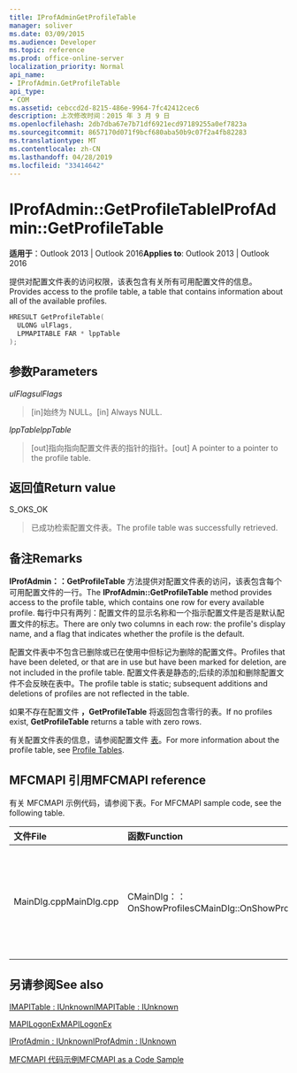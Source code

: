 ```yaml
---
title: IProfAdminGetProfileTable
manager: soliver
ms.date: 03/09/2015
ms.audience: Developer
ms.topic: reference
ms.prod: office-online-server
localization_priority: Normal
api_name:
- IProfAdmin.GetProfileTable
api_type:
- COM
ms.assetid: cebccd2d-8215-486e-9964-7fc42412cec6
description: 上次修改时间：2015 年 3 月 9 日
ms.openlocfilehash: 2db7dba67e7b71df6921ecd97189255a0ef7823a
ms.sourcegitcommit: 8657170d071f9bcf680aba50b9c07f2a4fb82283
ms.translationtype: MT
ms.contentlocale: zh-CN
ms.lasthandoff: 04/28/2019
ms.locfileid: "33414642"
---
```

# <a name="iprofadmingetprofiletable"></a><span data-ttu-id="e06ef-103">IProfAdmin::GetProfileTable</span><span class="sxs-lookup"><span data-stu-id="e06ef-103">IProfAdmin::GetProfileTable</span></span>

  
  
<span data-ttu-id="e06ef-104">**适用于**：Outlook 2013 | Outlook 2016</span><span class="sxs-lookup"><span data-stu-id="e06ef-104">**Applies to**: Outlook 2013 | Outlook 2016</span></span> 
  
<span data-ttu-id="e06ef-105">提供对配置文件表的访问权限，该表包含有关所有可用配置文件的信息。</span><span class="sxs-lookup"><span data-stu-id="e06ef-105">Provides access to the profile table, a table that contains information about all of the available profiles.</span></span>
  
```cpp
HRESULT GetProfileTable(
  ULONG ulFlags,
  LPMAPITABLE FAR * lppTable
);
```

## <a name="parameters"></a><span data-ttu-id="e06ef-106">参数</span><span class="sxs-lookup"><span data-stu-id="e06ef-106">Parameters</span></span>

 <span data-ttu-id="e06ef-107">_ulFlags_</span><span class="sxs-lookup"><span data-stu-id="e06ef-107">_ulFlags_</span></span>
  
> <span data-ttu-id="e06ef-108">[in]始终为 NULL。</span><span class="sxs-lookup"><span data-stu-id="e06ef-108">[in] Always NULL.</span></span>
    
 <span data-ttu-id="e06ef-109">_lppTable_</span><span class="sxs-lookup"><span data-stu-id="e06ef-109">_lppTable_</span></span>
  
> <span data-ttu-id="e06ef-110">[out]指向指向配置文件表的指针的指针。</span><span class="sxs-lookup"><span data-stu-id="e06ef-110">[out] A pointer to a pointer to the profile table.</span></span>
    
## <a name="return-value"></a><span data-ttu-id="e06ef-111">返回值</span><span class="sxs-lookup"><span data-stu-id="e06ef-111">Return value</span></span>

<span data-ttu-id="e06ef-112">S_OK</span><span class="sxs-lookup"><span data-stu-id="e06ef-112">S_OK</span></span> 
  
> <span data-ttu-id="e06ef-113">已成功检索配置文件表。</span><span class="sxs-lookup"><span data-stu-id="e06ef-113">The profile table was successfully retrieved.</span></span>
    
## <a name="remarks"></a><span data-ttu-id="e06ef-114">备注</span><span class="sxs-lookup"><span data-stu-id="e06ef-114">Remarks</span></span>

<span data-ttu-id="e06ef-115">**IProfAdmin：：GetProfileTable** 方法提供对配置文件表的访问，该表包含每个可用配置文件的一行。</span><span class="sxs-lookup"><span data-stu-id="e06ef-115">The **IProfAdmin::GetProfileTable** method provides access to the profile table, which contains one row for every available profile.</span></span> <span data-ttu-id="e06ef-116">每行中只有两列：配置文件的显示名称和一个指示配置文件是否是默认配置文件的标志。</span><span class="sxs-lookup"><span data-stu-id="e06ef-116">There are only two columns in each row: the profile's display name, and a flag that indicates whether the profile is the default.</span></span> 
  
<span data-ttu-id="e06ef-117">配置文件表中不包含已删除或已在使用中但标记为删除的配置文件。</span><span class="sxs-lookup"><span data-stu-id="e06ef-117">Profiles that have been deleted, or that are in use but have been marked for deletion, are not included in the profile table.</span></span> <span data-ttu-id="e06ef-118">配置文件表是静态的;后续的添加和删除配置文件不会反映在表中。</span><span class="sxs-lookup"><span data-stu-id="e06ef-118">The profile table is static; subsequent additions and deletions of profiles are not reflected in the table.</span></span> 
  
<span data-ttu-id="e06ef-119">如果不存在配置文件 **，GetProfileTable** 将返回包含零行的表。</span><span class="sxs-lookup"><span data-stu-id="e06ef-119">If no profiles exist, **GetProfileTable** returns a table with zero rows.</span></span> 
  
<span data-ttu-id="e06ef-120">有关配置文件表的信息，请参阅配置文件 [表](profile-tables.md)。</span><span class="sxs-lookup"><span data-stu-id="e06ef-120">For more information about the profile table, see [Profile Tables](profile-tables.md).</span></span> 
  
## <a name="mfcmapi-reference"></a><span data-ttu-id="e06ef-121">MFCMAPI 引用</span><span class="sxs-lookup"><span data-stu-id="e06ef-121">MFCMAPI reference</span></span>

<span data-ttu-id="e06ef-122">有关 MFCMAPI 示例代码，请参阅下表。</span><span class="sxs-lookup"><span data-stu-id="e06ef-122">For MFCMAPI sample code, see the following table.</span></span>
  
|<span data-ttu-id="e06ef-123">**文件**</span><span class="sxs-lookup"><span data-stu-id="e06ef-123">**File**</span></span>|<span data-ttu-id="e06ef-124">**函数**</span><span class="sxs-lookup"><span data-stu-id="e06ef-124">**Function**</span></span>|<span data-ttu-id="e06ef-125">**备注**</span><span class="sxs-lookup"><span data-stu-id="e06ef-125">**Comment**</span></span>|
|:-----|:-----|:-----|
|<span data-ttu-id="e06ef-126">MainDlg.cpp</span><span class="sxs-lookup"><span data-stu-id="e06ef-126">MainDlg.cpp</span></span>  <br/> |<span data-ttu-id="e06ef-127">CMainDlg：：OnShowProfiles</span><span class="sxs-lookup"><span data-stu-id="e06ef-127">CMainDlg::OnShowProfiles</span></span>  <br/> |<span data-ttu-id="e06ef-128">MFCMAPI 使用 **IProfAdmin：：GetProfileTable** 方法获取要显示在新对话框中的配置文件表。</span><span class="sxs-lookup"><span data-stu-id="e06ef-128">MFCMAPI uses the **IProfAdmin::GetProfileTable** method to get the profile table to display in a new dialog box.</span></span>  <br/> |
   
## <a name="see-also"></a><span data-ttu-id="e06ef-129">另请参阅</span><span class="sxs-lookup"><span data-stu-id="e06ef-129">See also</span></span>



[<span data-ttu-id="e06ef-130">IMAPITable : IUnknown</span><span class="sxs-lookup"><span data-stu-id="e06ef-130">IMAPITable : IUnknown</span></span>](imapitableiunknown.md)
  
[<span data-ttu-id="e06ef-131">MAPILogonEx</span><span class="sxs-lookup"><span data-stu-id="e06ef-131">MAPILogonEx</span></span>](mapilogonex.md)
  
[<span data-ttu-id="e06ef-132">IProfAdmin : IUnknown</span><span class="sxs-lookup"><span data-stu-id="e06ef-132">IProfAdmin : IUnknown</span></span>](iprofadminiunknown.md)


[<span data-ttu-id="e06ef-133">MFCMAPI 代码示例</span><span class="sxs-lookup"><span data-stu-id="e06ef-133">MFCMAPI as a Code Sample</span></span>](mfcmapi-as-a-code-sample.md)

